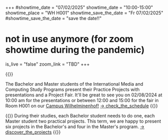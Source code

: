 +++
#showtime_date = "07/02/2025"
showtime_date = "10:00-15:00"
showtime_place = "WH H001"
showtime_save_the_date = "Fr 07/02/2025"
#showtime_save_the_date = "save the date!!"
# not in use anymore (for zoom showtime during the pandemic)
is_live = "false"
zoom_link = "TBD"
+++


{{<teaser category="about showtime" title="Project Fair & Presentations">}}

The Bachelor and Master students of the International Media and Computing Study Programs present their Practice Projects with presentations and a Project Fair.
It'll be great to see  you on 02/08/2024 at 10:00 am for the presentations or between 12:00 and 15:00 for the fair in Room H001 on our <a href="https://www.htw-berlin.de/campus/campus-wilhelminenhof/">Campus Wilhelminenhof!</a>
[-> check_the_schedule](schedule)
{{</teaser>}}

{{<teaser category="projects" title="One Term Ten Projects">}}
During their studies, each Bachelor student needs to do one, each Master student two practical projects. This term, we are happy to present six projects in the Bachelor's and four in the Master's program.
[-> discover_the_projects](projects)
{{</teaser>}}

